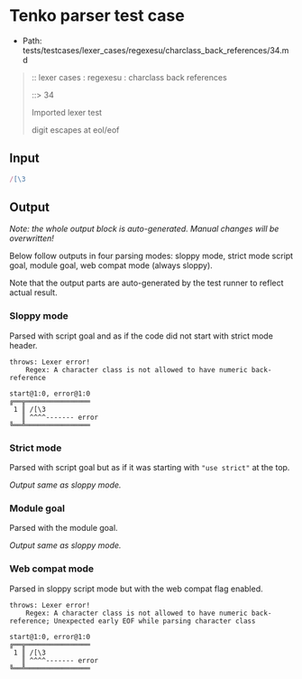 # Tenko parser test case

- Path: tests/testcases/lexer_cases/regexesu/charclass_back_references/34.md

> :: lexer cases : regexesu : charclass back references
>
> ::> 34
>
> Imported lexer test
>
> digit escapes at eol/eof


## Input

`````js
/[\3
`````

## Output

_Note: the whole output block is auto-generated. Manual changes will be overwritten!_

Below follow outputs in four parsing modes: sloppy mode, strict mode script goal, module goal, web compat mode (always sloppy).

Note that the output parts are auto-generated by the test runner to reflect actual result.

### Sloppy mode

Parsed with script goal and as if the code did not start with strict mode header.

`````
throws: Lexer error!
    Regex: A character class is not allowed to have numeric back-reference

start@1:0, error@1:0
╔══╦════════════════
 1 ║ /[\3
   ║ ^^^^------- error
╚══╩════════════════

`````

### Strict mode

Parsed with script goal but as if it was starting with `"use strict"` at the top.

_Output same as sloppy mode._

### Module goal

Parsed with the module goal.

_Output same as sloppy mode._

### Web compat mode

Parsed in sloppy script mode but with the web compat flag enabled.

`````
throws: Lexer error!
    Regex: A character class is not allowed to have numeric back-reference; Unexpected early EOF while parsing character class

start@1:0, error@1:0
╔══╦════════════════
 1 ║ /[\3
   ║ ^^^^------- error
╚══╩════════════════

`````

